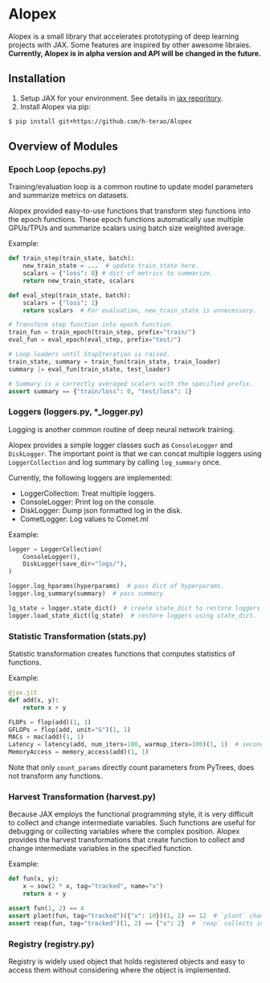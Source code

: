 # Alopex

Alopex is a small library that accelerates prototyping of deep learning projects with JAX. Some features are inspired by other awesome libraies. **Currently, Alopex is in alpha version and API will be changed in the future.**


## Installation

1. Setup JAX for your environment. See details in [jax reporitory](https://github.com/google/jax#installation).
2. Install Alopex via pip:
```bash
$ pip install git+https://github.com/h-terao/Alopex
```

## Overview of Modules

### Epoch Loop (epochs.py)

Training/evaluation loop is a common routine to update model parameters and summarize metrics on datasets.

Alopex provided easy-to-use functions that transform step functions into the epoch functions. These epoch functions automatically use multiple GPUs/TPUs and summarize scalars using batch size weighted average.

Example:

```python
def train_step(train_state, batch):
    new_train_state = ...  # update train_state here.
    scalars = {"loss": 0} # dict of metrics to summarize.
    return new_train_state, scalars

def eval_step(train_state, batch):
    scalars = {"loss": 1}
    return scalars  # For evaluation, new_train_state is unnecessary.

# Transform step function into epoch function.
train_fun = train_epoch(train_step, prefix="train/")
eval_fun = eval_epoch(eval_step, prefix="test/")

# Loop loaders until StopIteration is raised.
train_state, summary = train_fun(train_state, train_loader)
summary |= eval_fun(train_state, test_loader)

# Summary is a correctly averaged scalars with the specified prefix.
assert summary == {"train/loss": 0, "test/loss": 1}
```

### Loggers (loggers.py, *_logger.py)

Logging is another common routine of deep neural network training.

Alopex provides a simple logger classes such as `ConsoleLogger` and `DiskLogger`. The important point is that we can concat multiple loggers using `LoggerCollection` and log summary by calling `log_summary` once.

Currently, the following loggers are implemented:
- LoggerCollection: Treat multiple loggers.
- ConsoleLogger: Print log on the console.
- DiskLogger: Dump json formatted log in the disk.
- CometLogger: Log values to Comet.ml

Example:
```python
logger = LoggerCollection(
    ConsoleLogger(),
    DiskLogger(save_dir="logs/"),
)

logger.log_hparams(hyperparams)  # pass dict of hyperparams.
logger.log_summary(summary)  # pass summary

lg_state = logger.state_dict()  # create state_dict to restore loggers again.
logger.load_state_dict(lg_state)  # restore loggers using state_dict.
```

### Statistic Transformation (stats.py)

Statistic transformation creates functions that computes statistics of functions.

Example:
```python
@jax.jit
def add(x, y):
    return x + y

FLOPs = flop(add)(1, 1)
GFLOPs = flop(add, unit="G")(1, 1)
MACs = mac(add)(1, 1)
Latency = latency(add, num_iters=100, warmup_iters=100)(1, 1)  # seconds / forward pass.
MemoryAccess = memory_access(add)(1, 1)
```

Note that only `count_params` directly count parameters from PyTrees, does not transform any functions.

### Harvest Transformation (harvest.py)

Because JAX employs the functional programming style, it is very difficult to collect and change intermediate variables. Such functions are useful for debugging or collecting variables where the complex position. Alopex provides the harvest transformations that create function to collect and change intermediate variables in the specified function.

Example:
```python
def fun(x, y):
    x = sow(2 * x, tag="tracked", name="x")
    return x + y

assert fun(1, 2) == 4
assert plant(fun, tag="tracked")({"x": 10})(1, 2) == 12  # `plant` changes intermediate variables.
assert reap(fun, tag="tracked")(1, 2) == {"x": 2}  # `reap` collects intermediate variables.
```


### Registry (registry.py)

Registry is widely used object that holds registered objects and easy to access them without considering where the object is implemented.
